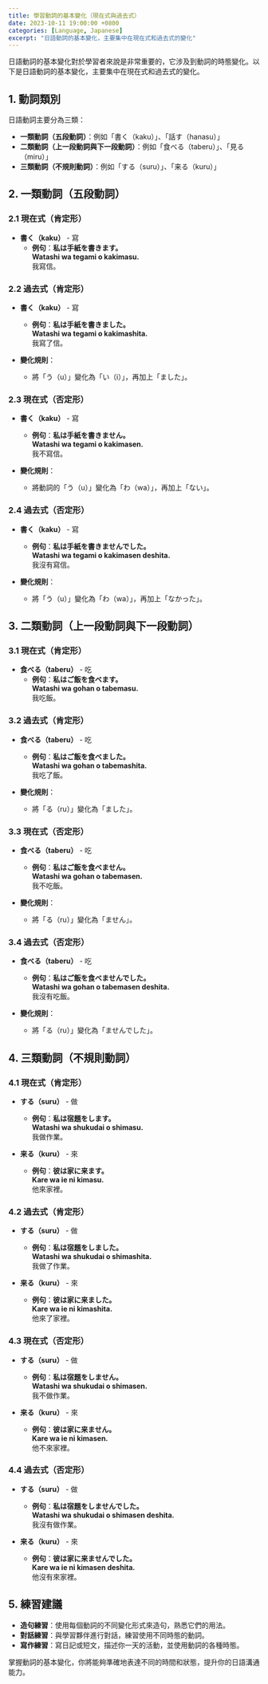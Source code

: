 ```yaml
---
title: 學習動詞的基本變化（現在式與過去式）
date: 2023-10-11 19:00:00 +0800
categories: [Language, Japanese]
excerpt: "日語動詞的基本變化，主要集中在現在式和過去式的變化"
---
```


日語動詞的基本變化對於學習者來說是非常重要的，它涉及到動詞的時態變化。以下是日語動詞的基本變化，主要集中在現在式和過去式的變化。

## **1. 動詞類別**

日語動詞主要分為三類：
- **一類動詞（五段動詞）**：例如「書く（kaku）」、「話す（hanasu）」
- **二類動詞（上一段動詞與下一段動詞）**：例如「食べる（taberu）」、「見る（miru）」
- **三類動詞（不規則動詞）**：例如「する（suru）」、「来る（kuru）」

## **2. 一類動詞（五段動詞）**

### **2.1 現在式（肯定形）**

- **書く（kaku）** - 寫
  - **例句**：**私は手紙を書きます。**  
    **Watashi wa tegami o kakimasu.**  
    我寫信。

### **2.2 過去式（肯定形）**

- **書く（kaku）** - 寫
  - **例句**：**私は手紙を書きました。**  
    **Watashi wa tegami o kakimashita.**  
    我寫了信。

- **變化規則**：
  - 將「う（u）」變化為「い（i）」，再加上「ました」。

### **2.3 現在式（否定形）**

- **書く（kaku）** - 寫
  - **例句**：**私は手紙を書きません。**  
    **Watashi wa tegami o kakimasen.**  
    我不寫信。

- **變化規則**：
  - 將動詞的「う（u）」變化為「わ（wa）」，再加上「ない」。

### **2.4 過去式（否定形）**

- **書く（kaku）** - 寫
  - **例句**：**私は手紙を書きませんでした。**  
    **Watashi wa tegami o kakimasen deshita.**  
    我沒有寫信。

- **變化規則**：
  - 將「う（u）」變化為「わ（wa）」，再加上「なかった」。

## **3. 二類動詞（上一段動詞與下一段動詞）**

### **3.1 現在式（肯定形）**

- **食べる（taberu）** - 吃
  - **例句**：**私はご飯を食べます。**  
    **Watashi wa gohan o tabemasu.**  
    我吃飯。

### **3.2 過去式（肯定形）**

- **食べる（taberu）** - 吃
  - **例句**：**私はご飯を食べました。**  
    **Watashi wa gohan o tabemashita.**  
    我吃了飯。

- **變化規則**：
  - 將「る（ru）」變化為「ました」。

### **3.3 現在式（否定形）**

- **食べる（taberu）** - 吃
  - **例句**：**私はご飯を食べません。**  
    **Watashi wa gohan o tabemasen.**  
    我不吃飯。

- **變化規則**：
  - 將「る（ru）」變化為「ません」。

### **3.4 過去式（否定形）**

- **食べる（taberu）** - 吃
  - **例句**：**私はご飯を食べませんでした。**  
    **Watashi wa gohan o tabemasen deshita.**  
    我沒有吃飯。

- **變化規則**：
  - 將「る（ru）」變化為「ませんでした」。

## **4. 三類動詞（不規則動詞）**

### **4.1 現在式（肯定形）**

- **する（suru）** - 做
  - **例句**：**私は宿題をします。**  
    **Watashi wa shukudai o shimasu.**  
    我做作業。

- **来る（kuru）** - 來
  - **例句**：**彼は家に来ます。**  
    **Kare wa ie ni kimasu.**  
    他來家裡。

### **4.2 過去式（肯定形）**

- **する（suru）** - 做
  - **例句**：**私は宿題をしました。**  
    **Watashi wa shukudai o shimashita.**  
    我做了作業。

- **来る（kuru）** - 來
  - **例句**：**彼は家に来ました。**  
    **Kare wa ie ni kimashita.**  
    他來了家裡。

### **4.3 現在式（否定形）**

- **する（suru）** - 做
  - **例句**：**私は宿題をしません。**  
    **Watashi wa shukudai o shimasen.**  
    我不做作業。

- **来る（kuru）** - 來
  - **例句**：**彼は家に来ません。**  
    **Kare wa ie ni kimasen.**  
    他不來家裡。

### **4.4 過去式（否定形）**

- **する（suru）** - 做
  - **例句**：**私は宿題をしませんでした。**  
    **Watashi wa shukudai o shimasen deshita.**  
    我沒有做作業。

- **来る（kuru）** - 來
  - **例句**：**彼は家に来ませんでした。**  
    **Kare wa ie ni kimasen deshita.**  
    他沒有來家裡。

## **5. 練習建議**
- **造句練習**：使用每個動詞的不同變化形式來造句，熟悉它們的用法。
- **對話練習**：與學習夥伴進行對話，練習使用不同時態的動詞。
- **寫作練習**：寫日記或短文，描述你一天的活動，並使用動詞的各種時態。

掌握動詞的基本變化，你將能夠準確地表達不同的時間和狀態，提升你的日語溝通能力。
